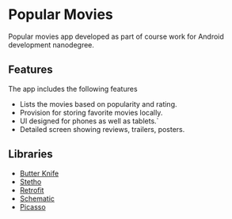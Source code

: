# Popular Movies
Popular movies app developed as part of course work for Android development nanodegree.

## Features 

The app includes the following features
* Lists the movies based on popularity and rating.
* Provision for storing favorite movies locally.
* UI designed for phones as well as tablets.`
* Detailed screen showing reviews, trailers, posters.

## Libraries
- [Butter Knife](https://github.com/JakeWharton/butterknife) 
- [Stetho](https://github.com/facebook/stetho) 
- [Retrofit](https://github.com/square/retrofit)
- [Schematic](https://github.com/SimonVT/schematic)
- [Picasso](https://github.com/square/picasso)



